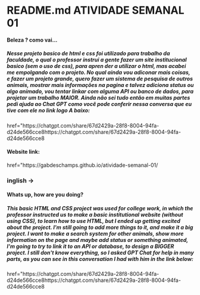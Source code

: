 <h1>README.md ATIVIDADE SEMANAL 01</h1>

<h4>Beleza ? como vai...</h4>
<h5>Nesse projeto basico de html e css foi utilizado para trabalho da faculdade, o qual o professor instrui a gente fazer um site institucional basico (sem o uso de css), para apren der a utilizar o html, mas acabei me empolgando com o projeto.
 No qual ainda vou adiconar mais coisas, e fazer um projeto grande, quero fazer um sistema de pesquisa de outros animais, mostrar mais informações na pagina e talvez adiciona status ou algo animado, vou tentar linkar com alguma API ou banco de dados, 
 para projetar um trabalho MAIOR. Ainda não sei tudo então em muitas partes pedi ajuda ao Chat GPT como você pode conferir nessa conversa que eu tive com ele no link logo A baixo:</h5>

<p>href="https://chatgpt.com/share/67d2429a-28f8-8004-94fa-d24de566cce8https://chatgpt.com/share/67d2429a-28f8-8004-94fa-d24de566cce8</p>

<h4>Website link:</h4><p>href="https://gabdeschamps.github.io/atividade-semanal-01/</p>

<h3>inglish -> </h3>

<h4>Whats up, how are you doing?</h4>

<h5>This basic HTML and CSS project was used for college work, in which the professor instructed us to make a basic institutional website (without using CSS), to learn how to use HTML, but I ended up getting excited about the project.
I'm still going to add more things to it, and make it a big project. I want to make a search system for other animals, show more information on the page and maybe add status or something animated, I'm going to try to link it to an API or database,
to design a BIGGER project. I still don't know everything, so I asked GPT Chat for help in many parts, as you can see in this conversation I had with him in the link below:</h5>

 <p>href="https://chatgpt.com/share/67d2429a-28f8-8004-94fa-d24de566cce8https://chatgpt.com/share/67d2429a-28f8-8004-94fa-d24de566cce8</p>
